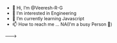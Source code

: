 - 👋 Hi, I’m @Veeresh-R-G
- 👀 I’m interested in Engineering
- 🌱 I’m currently learning Javascript
- 📫 How to reach me ... NA(I'm a busy Person 🤣)

<!---
Veeresh-R-G/Veeresh-R-G is a ✨ special ✨ repository because its `README.md` (this file) appears on your GitHub profile.
You can click the Preview link to take a look at your changes.
--->--->

